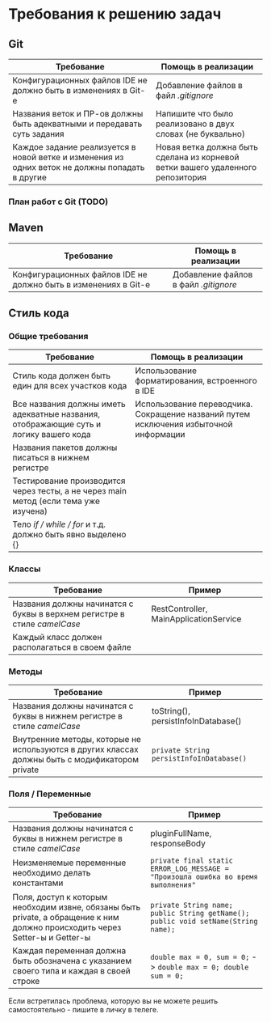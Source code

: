 # Требования к решению задач

## Git

| Требование | Помощь в реализации |
| ---------- | ------------------- |
| Конфигурационных файлов IDE не должно быть в изменениях в Git-е | Добавление файлов в файл _.gitignore_ |
| Названия веток и ПР-ов должны быть адекватными и передавать суть задания | Напишите что было реализовано в двух словах (не буквально) |
| Каждое задание реализуется в новой ветке и изменения из одних веток не должны попадать в другие | Новая ветка должна быть сделана из корневой ветки вашего удаленного репозитория |

### План работ с Git (TODO)

## Maven

| Требование | Помощь в реализации |
| ---------- | ------------------- |
| Конфигурационных файлов IDE не должно быть в изменениях в Git-е | Добавление файлов в файл _.gitignore_ |



## Стиль кода

### Общие требования

| Требование | Помощь в реализации |
| ---------- | ------------------- |
| Стиль кода должен быть един для всех участков кода | Использование форматирования, встроенного в IDE | 
| Все названия должны иметь адекватные названия, отображающие суть и логику вашего кода | Использование переводчика. Сокращение названий путем исключения избыточной информации |
| Названия пакетов должны писаться в нижнем регистре |  |
| Тестирование производится через тесты, а не через main метод (если тема уже изучена) | | 
| Тело _if / while / for_ и т.д. должно быть явно выделено {}  | | 

### Классы

| Требование | Пример |
| ---------- | ------ |
| Названия должны начинатся с буквы в верхнем регистре в стиле _camelCase_ | RestController, MainApplicationService | 
| Каждый класс должен располагаться в своем файле | |

### Методы

| Требование | Пример |
| ---------- | ------ |
| Названия должны начинатся с буквы в нижнем регистре в стиле _camelCase_ | toString(), persistInfoInDatabase() |  
| Внутренние методы, которые не используются в других классах должны быть с модификатором private | ``` private String persistInfoInDatabase() ``` |  

### Поля / Переменные

| Требование | Пример |
| ---------- | ------ |
| Названия должны начинатся с буквы в нижнем регистре в стиле _camelCase_ | pluginFullName, responseBody |  
| Неизменяемые переменные необходимо делать константами | ```private final static ERROR_LOG_MESSAGE = "Произошла ошибка во время выполнения"``` |  
| Поля, доступ к которым необходим извне, обязаны быть private, а обращение к ним должно происходить через Setter-ы и Getter-ы | ``` private String name; public String getName(); public void setName(String name); ```|  
| Каждая переменная должна быть обозначена с указанием своего типа и каждая в своей строке | ``` double max = 0, sum = 0; ``` -> ``` double max = 0; double sum = 0; ``` |  


Если встретилась проблема, которую вы не можете решить самостоятельно - пишите в личку в телеге.